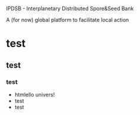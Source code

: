 IPDSB - Interplanetary Distributed Spore&Seed Bank

A (for now) global platform to facilitate local action

# test
## test
### test


* htmlello univers!
* test
* test
